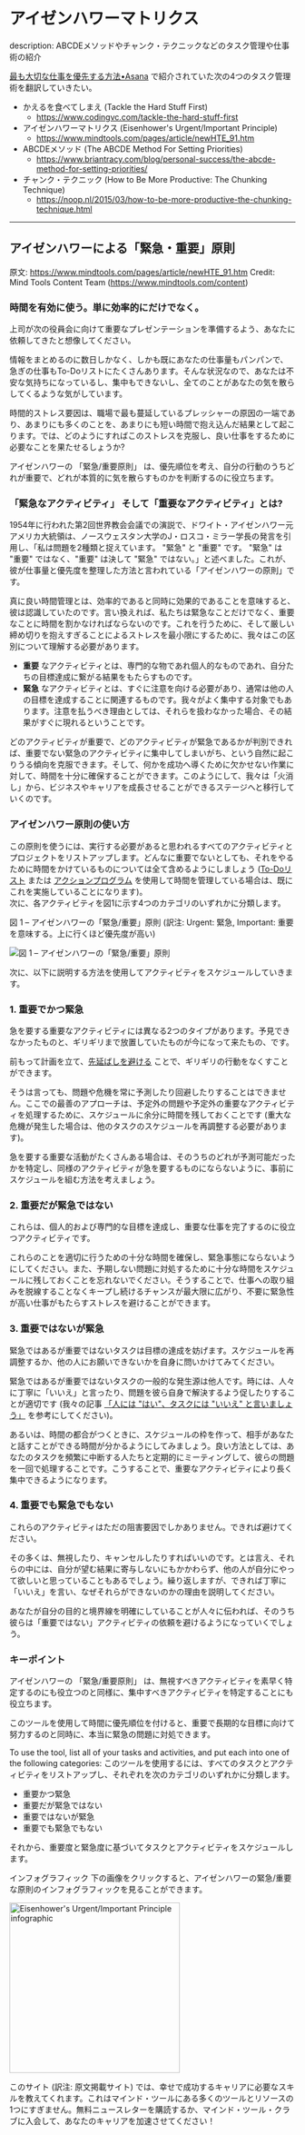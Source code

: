 アイゼンハワーマトリクス
===============================================

description: ABCDEメソッドやチャンク・テクニックなどのタスク管理や仕事術の紹介

[最も大切な仕事を優先する方法•Asana](https://asana.com/ja/resources/how-prioritize-tasks-work) で紹介されていた次の4つのタスク管理術を翻訳していきたい。

- かえるを食べてしまえ (Tackle the Hard Stuff First)
    - https://www.codingvc.com/tackle-the-hard-stuff-first
- アイゼンハワーマトリクス (Eisenhower's Urgent/Important Principle)
    - https://www.mindtools.com/pages/article/newHTE_91.htm
- ABCDEメソッド (The ABCDE Method For Setting Priorities)
    - https://www.briantracy.com/blog/personal-success/the-abcde-method-for-setting-priorities/
- チャンク・テクニック (How to Be More Productive: The Chunking Technique)
    - https://noop.nl/2015/03/how-to-be-more-productive-the-chunking-technique.html

----

## アイゼンハワーによる「緊急・重要」原則
原文: https://www.mindtools.com/pages/article/newHTE_91.htm
Credit: Mind Tools Content Team (https://www.mindtools.com/content)

### 時間を有効に使う。単に効率的にだけでなく。
上司が次の役員会に向けて重要なプレゼンテーションを準備するよう、あなたに依頼してきたと想像してください。

情報をまとめるのに数日しかなく、しかも既にあなたの仕事量もパンパンで、急ぎの仕事もTo-Doリストにたくさんあります。そんな状況なので、あなたは不安な気持ちになっているし、集中もできないし、全てのことがあなたの気を散らしてくるような気がしています。

時間的ストレス要因は、職場で最も蔓延しているプレッシャーの原因の一端であり、あまりにも多くのことを、あまりにも短い時間で抱え込んだ結果として起こります。では、どのようにすればこのストレスを克服し、良い仕事をするために必要なことを果たせるしょうか?

アイゼンハワーの 「緊急/重要原則」 は、優先順位を考え、自分の行動のうちどれが重要で、どれが本質的に気を散らすものかを判断するのに役立ちます。


### 「緊急なアクティビティ」 そして「重要なアクティビティ」とは?
1954年に行われた第2回世界教会会議での演説で、ドワイト・アイゼンハワー元アメリカ大統領は、ノースウェスタン大学のJ・ロスコ・ミラー学長の発言を引用し、「私は問題を2種類と捉えています。 "緊急" と "重要" です。 "緊急" は "重要" ではなく、"重要" は決して "緊急" ではない。」と述べました。これが、彼が仕事量と優先度を整理した方法と言われている「アイゼンハワーの原則」です。

真に良い時間管理とは、効率的であると同時に効果的であることを意味すると、彼は認識していたのです。言い換えれば、私たちは緊急なことだけでなく、重要なことに時間を割かなければならないのです。これを行うために、そして厳しい締め切りを抱えすぎることによるストレスを最小限にするために、我々はこの区別について理解する必要があります。

- **重要** なアクティビティとは、専門的な物であれ個人的なものであれ、自分たちの目標達成に繋がる結果をもたらすものです。
- **緊急** なアクティビティとは、すぐに注意を向ける必要があり、通常は他の人の目標を達成することに関連するものです。我々がよく集中する対象でもあります。注意を払うべき理由としては、それらを扱わなかった場合、その結果がすぐに現れるということです。

どのアクティビティが重要で、どのアクティビティが緊急であるかが判別できれば、重要でない緊急のアクティビティに集中してしまいがち、という自然に起こりうる傾向を克服できます。そして、何かを成功へ導くために欠かせない作業に対して、時間を十分に確保することができます。このようにして、我々は「火消し」から、ビジネスやキャリアを成長させることができるステージへと移行していくのです。


### アイゼンハワー原則の使い方
この原則を使うには、実行する必要があると思われるすべてのアクティビティとプロジェクトをリストアップします。どんなに重要でないとしても、それをやるために時間をかけているものについては全て含めるようにしましょう ([To-Doリスト](https://www.mindtools.com/pages/article/newHTE_05.htm) または [アクションプログラム](https://www.mindtools.com/pages/article/newHTE_83.htm) を使用して時間を管理している場合は、既にこれを実施していることになります)。  
次に、各アクティビティを図1に示す4つのカテゴリのいずれかに分類します。

図 1 – アイゼンハワーの「緊急/重要」原則
(訳注: Urgent: 緊急, Important: 重要を意味する。上に行くほど優先度が高い)

![図 1 – アイゼンハワーの「緊急/重要」原則](https://www.mindtools.com/media/Diagrams/Urgent-Important-Principle.jpg)

次に、以下に説明する方法を使用してアクティビティをスケジュールしていきます。


### 1. 重要でかつ緊急
急を要する重要なアクティビティには異なる2つのタイプがあります。予見できなかったものと、ギリギリまで放置していたものが今になって来たもの、です。

前もって計画を立て、[先延ばしを避ける](https://www.mindtools.com/pages/article/newHTE_96.htm) ことで、ギリギリの行動をなくすことができます。

そうは言っても、問題や危機を常に予測したり回避したりすることはできません。ここでの最善のアプローチは、予定外の問題や予定外の重要なアクティビティを処理するために、スケジュールに余分に時間を残しておくことです (重大な危機が発生した場合は、他のタスクのスケジュールを再調整する必要があります)。

急を要する重要な活動がたくさんある場合は、そのうちのどれが予測可能だったかを特定し、同様のアクティビティが急を要するものにならないように、事前にスケジュールを組む方法を考えましょう。

### 2. 重要だが緊急ではない
これらは、個人的および専門的な目標を達成し、重要な仕事を完了するのに役立つアクティビティです。

これらのことを適切に行うための十分な時間を確保し、緊急事態にならないようにしてください。また、予期しない問題に対処するために十分な時間をスケジュールに残しておくことを忘れないでください。そうすることで、仕事への取り組みを脱線することなくキープし続けるチャンスが最大限に広がり、不要に緊急性が高い仕事がもたらすストレスを避けることができます。


### 3. 重要ではないが緊急
緊急ではあるが重要ではないタスクは目標の達成を妨げます。スケジュールを再調整するか、他の人にお願いできないかを自身に問いかけてみてください。

緊急ではあるが重要ではないタスクの一般的な発生源は他人です。時には、人々に丁寧に「いいえ」と言ったり、問題を彼ら自身で解決するよう促したりすることが適切です (我々の記事 [「人には "はい"、タスクには "いいえ" と言いましょう」](https://www.mindtools.com/pages/article/newCS_92.htm) を参考にしてください)。

あるいは、時間の都合がつくときに、スケジュールの枠を作って、相手があなたと話すことができる時間が分かるようにしてみましょう。良い方法としては、あなたのタスクを頻繁に中断する人たちと定期的にミーティングして、彼らの問題を一回で処理することです。こうすることで、重要なアクティビティにより長く集中できるようになります。


### 4. 重要でも緊急でもない
これらのアクティビティはただの阻害要因でしかありません。できれば避けてください。

その多くは、無視したり、キャンセルしたりすればいいのです。とは言え、それらの中には、自分が望む結果に寄与しないにもかかわらず、他の人が自分にやって欲しいと思っていることもあるでしょう。繰り返しますが、できれば丁寧に「いいえ」を言い、なぜそれらができないのかの理由を説明してください。

あなたが自分の目的と境界線を明確にしていることが人々に伝われば、そのうち彼らは「重要ではない」アクティビティの依頼を避けるようになっていくでしょう。


### キーポイント
アイゼンハワーの 「緊急/重要原則」 は、無視すべきアクティビティを素早く特定するのにも役立つのと同様に、集中すべきアクティビティを特定することにも役立ちます。

このツールを使用して時間に優先順位を付けると、重要で長期的な目標に向けて努力するのと同時に、本当に緊急の問題に対処できます。

To use the tool, list all of your tasks and activities, and put each into one of the following categories:
このツールを使用するには、すべてのタスクとアクティビティをリストアップし、それぞれを次のカテゴリのいずれかに分類します。

* 重要かつ緊急
* 重要だが緊急ではない
* 重要ではないが緊急
* 重要でも緊急でもない

それから、重要度と緊急度に基づいてタスクとアクティビティをスケジュールします。

インフォグラフィック
下の画像をクリックすると、アイゼンハワーの緊急/重要な原則のインフォグラフィックを見ることができます。

<a href="https://www.mindtools.com/pages/article/urgent-important-principle-infographic.htm"><img alt="Eisenhower's Urgent/Important Principle infographic" src="https://www.mindtools.com/media/Images/Infographics/eisenhower-principle1x1.jpg" width=300 height=300></a>

このサイト (訳注: 原文掲載サイト) では、幸せで成功するキャリアに必要なスキルを教えてくれます。これはマインド・ツールにある多くのツールとリソースの1つにすぎません。無料ニュースレターを購読するか、マインド・ツール・クラブに入会して、あなたのキャリアを加速させてください！
